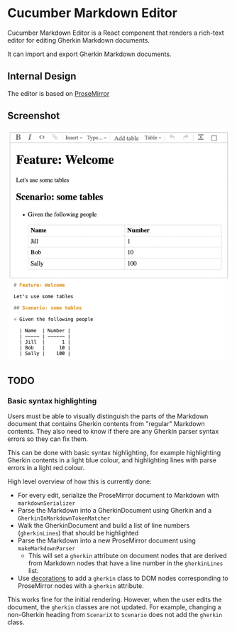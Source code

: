 # Cucumber Markdown Editor

Cucumber Markdown Editor is a React component that renders a rich-text editor for editing Gherkin Markdown documents.

It can import and export Gherkin Markdown documents.

## Internal Design

The editor is based on [ProseMirror](https://prosemirror.net/)

## Screenshot

![Markdown Editor](images/markdown-editor.gif)

## TODO

### Basic syntax highlighting

Users must be able to visually distinguish the parts of the Markdown document that contains
Gherkin contents from "regular" Markdown contents. They also need to know if there are any
Gherkin parser syntax errors so they can fix them.

This can be done with basic syntax highlighting, for example highlighting Gherkin contents in
a light blue colour, and highlighting lines with parse errors in a light red colour.

High level overview of how this is currently done:

* For every edit, serialize the ProseMirror document to Markdown with `markdownSerializer`
* Parse the Markdown into a GherkinDocument using Gherkin and a `GherkinInMarkdownTokenMatcher`
* Walk the GherkinDocument and build a list of line numbers (`gherkinLines`) that should be highlighted
* Parse the Markdown into a new ProseMirror document using `makeMarkdownParser`
  * This will set a `gherkin` attribute on document nodes that are derived from Markdown nodes
    that have a line number in the `gherkinLines` list.
* Use [decorations](https://prosemirror.net/docs/ref/#view.Decorations) to add a `gherkin` class to DOM
  nodes corresponding to ProseMirror nodes with a `gherkin` attribute.

This works fine for the initial rendering. However, when the user edits the document, the `gherkin` classes
are not updated. For example, changing a non-Gherkin heading from `ScenariX` to `Scenario` does not
add the `gherkin` class.


